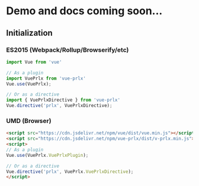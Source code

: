 # Demo and docs coming soon...

## Initialization

### ES2015 (Webpack/Rollup/Browserify/etc)

```javascript
import Vue from 'vue'

// As a plugin
import VuePrlx from 'vue-prlx'
Vue.use(VuePrlx);

// Or as a directive
import { VuePrlxDirective } from 'vue-prlx'
Vue.directive('prlx', VuePrlxDirective);
```

### UMD (Browser)

```html
<script src="https://cdn.jsdelivr.net/npm/vue/dist/vue.min.js"></script>
<script src="https://cdn.jsdelivr.net/npm/vue-prlx/dist/v-prlx.min.js"></script>
<script>
// As a plugin
Vue.use(VuePrlx.VuePrlxPlugin);

// Or as a directive
Vue.directive('prlx', VuePrlx.VuePrlxDirective);
</script>
```
